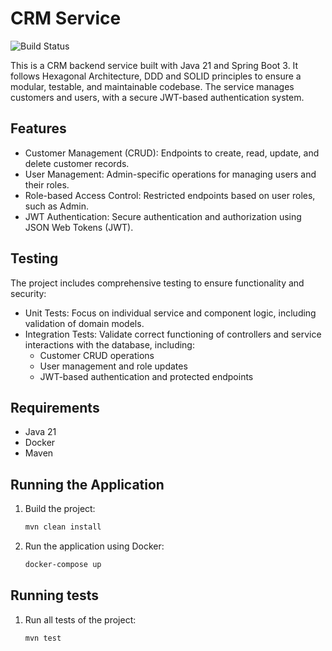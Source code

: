 # CRM Service
![Build Status](https://github.com/Ferranv3/CRMAPI/actions/workflows/ci.yml/badge.svg?branch=main)

This is a CRM backend service built with Java 21 and Spring Boot 3. It follows Hexagonal Architecture, DDD and SOLID principles to ensure a modular, testable, and maintainable codebase. The service manages customers and users, with a secure JWT-based authentication system.

## Features
- Customer Management (CRUD): Endpoints to create, read, update, and delete customer records.
- User Management: Admin-specific operations for managing users and their roles.
- Role-based Access Control: Restricted endpoints based on user roles, such as Admin.
- JWT Authentication: Secure authentication and authorization using JSON Web Tokens (JWT).

## Testing
The project includes comprehensive testing to ensure functionality and security:

- Unit Tests: Focus on individual service and component logic, including validation of domain models.
- Integration Tests: Validate correct functioning of controllers and service interactions with the database, including:
  - Customer CRUD operations
  - User management and role updates
  - JWT-based authentication and protected endpoints

## Requirements
- Java 21
- Docker
- Maven

## Running the Application
1. Build the project:
    ```bash
    mvn clean install
2. Run the application using Docker:
    ```bash
    docker-compose up

## Running tests
1. Run all tests of the project:
    ```bash
    mvn test